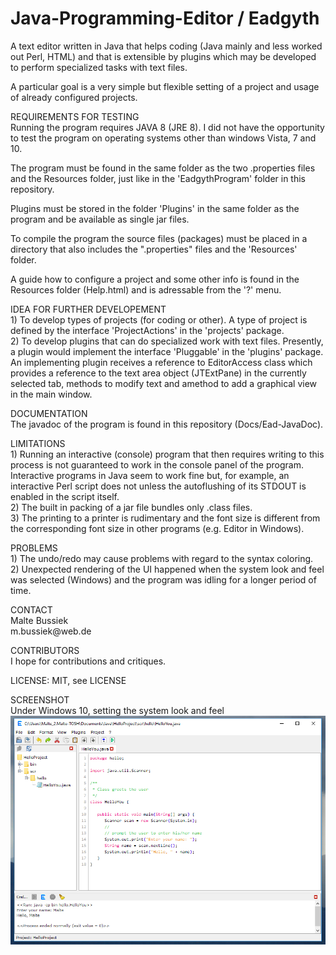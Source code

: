 # Java-Programming-Editor / Eadgyth
A text editor written in Java that helps coding (Java mainly and less worked out Perl, HTML) and
that is extensible by plugins which may be developed to perform specialized tasks with text files.
<p>
A particular goal is a very simple but flexible setting of a project and usage of already
configured projects.
<p>
REQUIREMENTS FOR TESTING <br>
Running the program requires JAVA 8 (JRE 8). I did not have the opportunity to test
the program on operating systems other than windows Vista, 7 and 10.<p>
The program must be found in the same folder as the two .properties files and the Resources
folder, just like in the 'EadgythProgram' folder in this repository.<p>
Plugins must be stored in the folder 'Plugins' in the same folder as the program and be available
as single jar files.<p>
To compile the program the source files (packages) must be placed in a directory that also
includes the ".properties" files and the 'Resources' folder.<p>
A guide how to configure a project and some other info is found in the Resources
folder (Help.html) and is adressable from the '?' menu. 
<p>
IDEA FOR FURTHER DEVELOPEMENT<br>
1) To develop types of projects (for coding or other). A type of project is defined
by the interface 'ProjectActions' in the 'projects' package.<br>
2) To develop plugins that can do specialized work with text files. Presently, a
plugin would implement the interface 'Pluggable' in the 'plugins' package. An implementing
plugin receives a reference to EditorAccess class which provides a reference to the text
area object (JTExtPane) in the currently selected tab, methods to modify text and amethod
to add a graphical view in the main window.
<p>
DOCUMENTATION <br>
The javadoc of the program is found in this repository (Docs/Ead-JavaDoc).
<p>
LIMITATIONS <br> 
1) Running an interactive (console) program that then requires writing to this process is not
guaranteed to work in the console panel of the program. Interactive programs in Java seem to
work fine but, for example, an interactive Perl script does not unless the autoflushing of its
STDOUT is enabled in the script itself.
<br>
2) The built in packing of a jar file bundles only .class files.
<br>
3) The printing to a printer is rudimentary and the font size is different from
the corresponding font size in other programs (e.g. Editor in Windows). 
<br>
<p>
PROBLEMS <br>
1) The undo/redo may cause problems with regard to the syntax coloring.<br>
2) Unexpected rendering of the UI happened when the system look and feel was selected
(Windows) and the program was idling for a longer period of time.
<br>
<p>
CONTACT<br>
Malte Bussiek<br>
m.bussiek@web.de<br>
<p>
CONTRIBUTORS<br>
I hope for contributions and critiques.<br>
<p>
LICENSE: MIT, see LICENSE<br>
<p>
SCREENSHOT<br>
Under Windows 10, setting the system look and feel<br>
<img src="Screenshots/Windows10SystemLAF.png" width="600"/>

